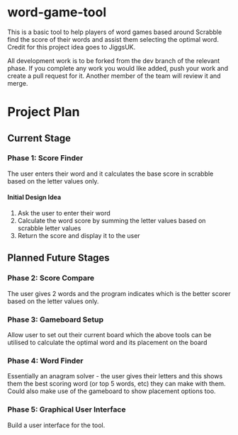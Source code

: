 # word-game-tool
This is a basic tool to help players of word games based around Scrabble find the score of their words and assist them selecting the optimal word.
Credit for this project idea goes to JiggsUK.

All development work is to be forked from the dev branch of the relevant phase. If you complete any work you would like added, push your work and create a pull request for it. Another member of the team will review it and merge.

# Project Plan
## Current Stage
### Phase 1: Score Finder 
The user enters their word and it calculates the base score in scrabble based on the letter values only.

#### Initial Design Idea
1. Ask the user to enter their word
2. Calculate the word score by summing the letter values based on scrabble letter values
3. Return the score and display it to the user


## Planned Future Stages
### Phase 2: Score Compare 
The user gives 2 words and the program indicates which is the better scorer based on the letter values only.

### Phase 3: Gameboard Setup
Allow user to set out their current board which the above tools can be utilised to calculate the optimal word and its placement on the board

### Phase 4: Word Finder 
Essentially an anagram solver - the user gives their letters and this shows them the best scoring word (or top 5 words, etc) they can make with them. Could also make use of the gameboard to show placement options too.

### Phase 5: Graphical User Interface
Build a user interface for the tool.
